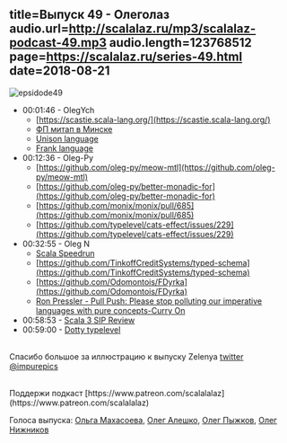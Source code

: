 title=Выпуск 49 - Олеголаз
audio.url=http://scalalaz.ru/mp3/scalalaz-podcast-49.mp3
audio.length=123768512
page=https://scalalaz.ru/series-49.html
date=2018-08-21
----

![epsidode49](img/episode49.jpg)

* 00:01:46 - OlegYch
    * [https://scastie.scala-lang.org/](https://scastie.scala-lang.org/)
    * [ФП митап в Минске](https://www.facebook.com/events/668979860123285/)
    * [Unison language](http://unisonweb.org/)
    * [Frank language](https://github.com/frank-lang/frank)
* 00:12:36 -  Oleg-Py
    * [https://github.com/oleg-py/meow-mtl](https://github.com/oleg-py/meow-mtl)
    * [https://github.com/oleg-py/better-monadic-for](https://github.com/oleg-py/better-monadic-for)
    * [https://github.com/monix/monix/pull/685](https://github.com/monix/monix/pull/685)
    * [https://github.com/typelevel/cats-effect/issues/229](https://github.com/typelevel/cats-effect/issues/229)
* 00:32:55 - Oleg N 
    * [Scala Speedrun](https://www.youtube.com/watch?v=zDQ7tNpjpEI&list=PL9SJrES3EGUTaiSjO-WhtcoavlnfafLik)
    * [https://github.com/TinkoffCreditSystems/typed-schema](https://github.com/TinkoffCreditSystems/typed-schema)
    * [https://github.com/Odomontois/FDyrka](https://github.com/Odomontois/FDyrka)
    * [Ron Pressler - Pull Push: Please stop polluting our imperative languages with pure concepts-Curry On](https://www.youtube.com/watch?v=449j7oKQVkc)
* 00:58:53 - [Scala 3 SIP Review](https://contributors.scala-lang.org/)
* 00:59:00 - [Dotty typelevel](https://github.com/dotty-staging/dotty/blob/d8f1b4f7de4dbef63b16fda14d12a9e718668573/docs/docs/typelevel.md)

<br/>Спасибо большое за иллюстрацию к выпуску Zelenya [twitter @impurepics](https://twitter.com/impurepics)

<br/>
Поддержи подкаст [https://www.patreon.com/scalalalaz](https://www.patreon.com/scalalalaz)

<br/>

Голоса выпуска:
[Ольга Махасоева](https://twitter.com/oli_kitty),
[Олег Алешко](https://twitter.com/OlegYch),
[Олег Пыжков](https://github.com/oleg-py),
[Олег Нижников](https://github.com/Odomontois)
